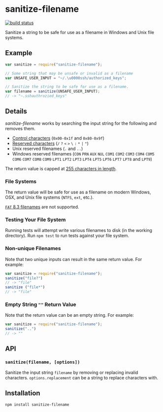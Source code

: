 # sanitize-filename

[![build
status](https://secure.travis-ci.org/parshap/node-sanitize-filename.svg?branch=master)](http://travis-ci.org/parshap/node-sanitize-filename)

Sanitize a string to be safe for use as a filename in Windows and Unix
file systems.

## Example

```js
var sanitize = require("sanitize-filename");

// Some string that may be unsafe or invalid as a filename
var UNSAFE_USER_INPUT = "~/.\u0000ssh/authorized_keys";

// Sanitize the string to be safe for use as a filename.
var filename = sanitize(UNSAFE_USER_INPUT);
// -> "~.sshauthrozied_keys"
```

## Details

*sanitize-filename* works by searching the input string for the
following and removes them.

 * [Control characters][] (`0x00-0x1f` and `0x80-0x9f`)
 * [Reserved characters][] (`/` `?` `<` `>` `\` `:` `*` `|` `"`)
 * Unix reserved filenames (`.` and `..`)
 * Windows reserved filenames (`CON` `PRN` `AUX` `NUL` `COM1`
   `COM2` `COM3` `COM4` `COM5` `COM6` `COM7` `COM8` `COM9`
   `LPT1` `LPT2` `LPT3` `LPT4` `LPT5` `LPT6` `LPT7` `LPT8` and
   `LPT9`)

[control characters]: https://en.wikipedia.org/wiki/C0_and_C1_control_codes
[reserved characters]: https://kb.acronis.com/content/39790

The return value is capped at [255 characters in length][255].

[255]: http://unix.stackexchange.com/questions/32795/what-is-the-maximum-allowed-filename-and-folder-size-with-ecryptfs

### File Systems

The return value will be safe for use as a filename on modern Windows,
OSX, and Unix file systems (`NTFS`, `ext`, etc.).

[`FAT` 8.3 filenames][8.3] are not supported.

[8.3]: https://en.wikipedia.org/wiki/8.3_filename

### Testing Your File System

Running tests will attempt write various filenames to disk (in the
working directory). Run `npm test` to run tests against your file
system.

### Non-unique Filenames

Note that two unique inputs can result in the same return value. For
example:

```js
var sanitize = require("sanitize-filename");
sanitize("file?")
// -> "file"
sanitize ("file*")
// -> "file"
```

### Empty String `""` Return Value

Note that the return value can be an empty string. For example:

```js
var sanitize = require("sanitize-filename");
sanitize("..")
// -> ""

```

## API

### `sanitize(filename, [options])`

Sanitize the input string `filename` by removing or replacing invalid
characters. `options.replacement` can be a string to replace characters
with.

## Installation

```
npm install sanitize-filename
```
